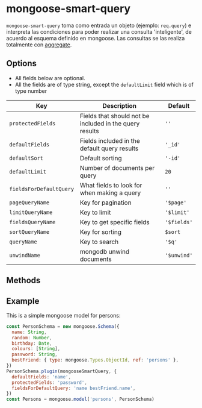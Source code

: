 # mongoose-smart-query

`mongoose-smart-query` toma como entrada un objeto (ejemplo: `req.query`) e
interpreta las condiciones para poder realizar una consulta 'inteligente', de
acuerdo al esquema definido en mongoose. Las consultas se las realiza totalmente
con [aggregate](https://docs.mongodb.com/manual/aggregation).

## Options
- All fields below are optional.
- All the fields are of type string, except the `defaultLimit` field which is of
  type number

Key | Description | Default
---|---|---
`protectedFields`| Fields that should not be included in the query results | `''`
`defaultFields` | Fields included in the default query results | `'_id'`
`defaultSort` | Default sorting | `'-id'`
`defaultLimit` | Number of documents per query | `20`
`fieldsForDefaultQuery` | What fields to look for when making a query | `''`
`pageQueryName` | Key for pagination | `'$page'`
`limitQueryName` | Key to limit | `'$limit'`
`fieldsQueryName` | Key to get specific fields | `'$fields'`
`sortQueryName` | Key for sorting | `$sort`
`queryName` | Key to search | `'$q'`
`unwindName` | mongodb unwind documents | `'$unwind'`

## Methods

## Example

This is a simple mongoose model for persons:

```js
const PersonSchema = new mongoose.Schema({
  name: String,
  random: Number,
  birthday: Date,
  colours: [String],
  password: String,
  bestFriend: { type: mongoose.Types.ObjectId, ref: 'persons' },
})
PersonSchema.plugin(mongooseSmartQuery, {
  defaultFields: 'name',
  protectedFields: 'password',
  fieldsForDefaultQuery: 'name bestFriend.name',
})
const Persons = mongoose.model('persons', PersonSchema)
```